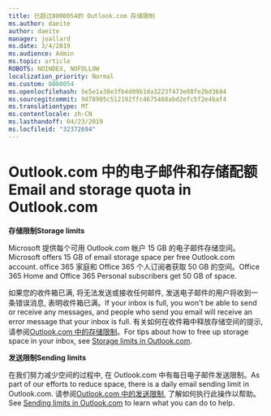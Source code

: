 ```yaml
---
title: 已超过8000054的 Outlook.com 存储限制
ms.author: daeite
author: daeite
manager: joallard
ms.date: 3/4/2019
ms.audience: Admin
ms.topic: article
ROBOTS: NOINDEX, NOFOLLOW
localization_priority: Normal
ms.custom: 8000054
ms.openlocfilehash: 5e5e1a38e3fb4d09b1da3223f473e08fe2bd3684
ms.sourcegitcommit: 9d78905c512192ffc4675468abd2efc5f2e4baf4
ms.translationtype: MT
ms.contentlocale: zh-CN
ms.lasthandoff: 04/23/2019
ms.locfileid: "32372694"
---
```

# <a name="email-and-storage-quota-in-outlookcom"></a><span data-ttu-id="4adbf-102">Outlook.com 中的电子邮件和存储配额</span><span class="sxs-lookup"><span data-stu-id="4adbf-102">Email and storage quota in Outlook.com</span></span>

<span data-ttu-id="4adbf-103">**存储限制**</span><span class="sxs-lookup"><span data-stu-id="4adbf-103">**Storage limits**</span></span>

<span data-ttu-id="4adbf-104">Microsoft 提供每个可用 Outlook.com 帐户 15 GB 的电子邮件存储空间。</span><span class="sxs-lookup"><span data-stu-id="4adbf-104">Microsoft offers 15 GB of email storage space per free Outlook.com account.</span></span> <span data-ttu-id="4adbf-105">office 365 家庭和 Office 365 个人订阅者获取 50 GB 的空间。</span><span class="sxs-lookup"><span data-stu-id="4adbf-105">Office 365 Home and Office 365 Personal subscribers get 50 GB of space.</span></span>
  
<span data-ttu-id="4adbf-106">如果您的收件箱已满, 将无法发送或接收任何邮件, 发送电子邮件的用户将收到一条错误消息, 表明收件箱已满。</span><span class="sxs-lookup"><span data-stu-id="4adbf-106">If your inbox is full, you won't be able to send or receive any messages, and people who send you email will receive an error message that your inbox is full.</span></span> <span data-ttu-id="4adbf-107">有关如何在收件箱中释放存储空间的提示, 请参阅[Outlook.com 中的存储限制](https://go.microsoft.com/fwlink/p/?linkid=2001900&amp;clcid=0x409)。</span><span class="sxs-lookup"><span data-stu-id="4adbf-107">For tips about how to free up storage space in your inbox, see [Storage limits in Outlook.com](https://go.microsoft.com/fwlink/p/?linkid=2001900&amp;clcid=0x409).</span></span>

<span data-ttu-id="4adbf-108">**发送限制**</span><span class="sxs-lookup"><span data-stu-id="4adbf-108">**Sending limits**</span></span>

<span data-ttu-id="4adbf-109">在我们努力减少空间的过程中, 在 Outlook.com 中有每日电子邮件发送限制。</span><span class="sxs-lookup"><span data-stu-id="4adbf-109">As part of our efforts to reduce space, there is a daily email sending limit in Outlook.com.</span></span> <span data-ttu-id="4adbf-110">请参阅[Outlook.com 中的发送限制](https://support.office.com/article/279ee200-594c-40f0-9ec8-bb6af7735c2e), 了解如何执行此操作以帮助。</span><span class="sxs-lookup"><span data-stu-id="4adbf-110">See [Sending limits in Outlook.com](https://support.office.com/article/279ee200-594c-40f0-9ec8-bb6af7735c2e) to learn what you can do to help.</span></span>